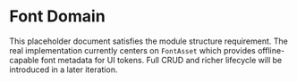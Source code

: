 # Font Domain

This placeholder document satisfies the module structure requirement. The real
implementation currently centers on `FontAsset` which provides offline-capable
font metadata for UI tokens. Full CRUD and richer lifecycle will be introduced
in a later iteration.

